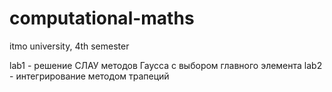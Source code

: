 # computational-maths
itmo university, 4th semester

lab1 - решение СЛАУ методов Гаусса с выбором главного элемента
lab2 - интегрирование методом трапеций
